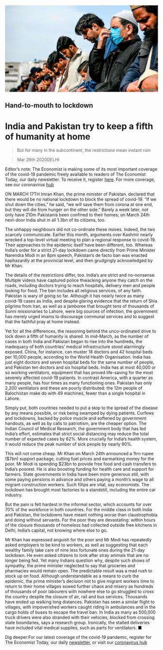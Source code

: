 ![](./images/20200328_ASP005.jpg)

## Hand-to-mouth to lockdown

# India and Pakistan try to keep a fifth of humanity at home

> But for many in the subcontinent, the restrictions mean instant ruin

> Mar 26th 2020DELHI

Editor’s note: The Economist is making some of its most important coverage of the covid-19 pandemic freely available to readers of The Economist Today, our daily newsletter. To receive it, register [here](https://www.economist.com//newslettersignup). For more coverage, see our coronavirus [hub](https://www.economist.com//coronavirus)

ON MARCH 17TH Imran Khan, the prime minister of Pakistan, declared that there would be no national lockdown to block the spread of covid-19. “If we shut down the cities,” he said, “we will save them from corona at one end, but they will die from hunger on the other side.” Barely a week later, not only have 210m Pakistanis been confined to their homes; on March 24th next-door India shut in all 1.3bn of its citizens, too.

The unhappy neighbours did not co-ordinate these moves. Indeed, the two scarcely communicate. Earlier this month, arguments over Kashmir nearly wrecked a top-level virtual meeting to plan a regional response to covid-19. Their approaches to the epidemic itself have been different, too. Whereas India’s order for a strict 21-day lockdown came directly from Prime Minister Narendra Modi in an 8pm speech, Pakistan’s de facto ban was enacted haphazardly at the provincial level, and then grudgingly acknowledged by Mr Khan.

The details of the restrictions differ, too. India’s are strict and no-nonsense. Multiple videos have captured police thwacking anyone they catch on the roads, including doctors trying to reach hospitals, delivery men and people looking for food. The ban includes all religious services, of any faith. Pakistan is wary of going so far. Although it has nearly twice as many covid-19 cases as India, and despite glaring evidence that the return of Shia pilgrims from Iran, as well as a jamboree that brought tens of thousands of Sunni missionaries to Lahore, were big sources of infection, the government has merely urged imams to discourage communal services and to suggest that the faithful pray at home instead.

Yet for all the differences, the reasoning behind the unco-ordinated drive to lock down a fifth of humanity is shared. In mid-March, as the number of cases in both India and Pakistan began to rise into the hundreds, the inadequacy of both countries’ medical infrastructure stood alarmingly exposed. China, for instance, can muster 18 doctors and 42 hospital beds per 10,000 people, according to the World Health Organisation. India has just eight doctors and seven hospital beds for the same number of people, and Pakistan ten doctors and six hospital beds. India has at most 40,000 or so working ventilators, equipment that has proved life-saving for the most severely affected covid-19 patients. In contrast America, with a quarter as many people, has four times as many functioning ones. Pakistan has only 2,200 ventilators and these are poorly distributed: the 12m people of Balochistan make do with 49 machines, fewer than a single hospital in Lahore.

Simply put, both countries needed to put a stop to the spread of the disease by any means possible, or risk being swamped by dying patients. Curfews and lockdowns, backed by police muscle and softened by government handouts, as well as by calls to patriotism, are the cheaper option. The Indian Council of Medical Research, the government body that has led India’s effort, estimates that strict social distancing may reduce the total number of expected cases by 62%. More crucially for India’s health system, it would reduce the peak number of sick people by nearly 90%.

This will not come cheap. Mr Khan on March 24th announced a 1trn rupee ($7bn) support package, cutting fuel prices and earmarking money for the poor. Mr Modi is spending $23bn to provide free food and cash transfers to India’s poorest. He is also boosting funding for health care and support for farmers. State governments in India have been more generous still, with some paying pensions in advance and others paying a month’s wage to all migrant construction workers. Such fillips are vital, say economists. The lockdown has brought most factories to a standstill, including the entire car industry.

But the pain is felt hardest in the informal sector, which accounts for over 70% of the workforce in both countries. For the middle class in both India and Pakistan, the lockdowns have meant nothing worse than claustrophobia and doing without servants. For the poor they are devastating: within hours of the closure thousands of homeless had collected outside free kitchens in Delhi, India’s capital, not knowing where else to go.

Mr Khan has expressed anguish for the poor and Mr Modi has repeatedly asked employers to be kind to workers, as well as suggesting that each wealthy family take care of nine less fortunate ones during the 21-day lockdown. He even asked citizens to look after stray animals that are no longer being fed. Yet many Indians question why, despite such shows of sympathy, the prime minister neglected to say that groceries and pharmacies would remain open. The predictable result was a mad rush to stock up on food. Although understandable as a means to curb the epidemic, the prime minister’s decision not to give migrant workers time to return to their home villages sowed further chaos and misery as hundreds of thousands of poor labourers with nowhere else to go struggled to cross the country despite the closure of air, rail and bus services. Thousands have ended up walking long distances. Pakistan has seen a similar flight to villages, with impoverished workers caught riding in ambulances and in the cargo holds of buses to escape the travel ban. In India as many as 500,000 truck drivers were also stranded with their vehicles, blocked from crossing state boundaries, says a research group. Ironically, the stalled deliveries have included vital medical supplies, such as parts for ventilators. ■

Dig deeper:For our latest coverage of the covid-19 pandemic, register for The Economist Today, our daily [newsletter](https://www.economist.com//newslettersignup), or visit our [coronavirus hub](https://www.economist.com//coronavirus)